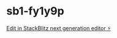 # sb1-fy1y9p

[Edit in StackBlitz next generation editor ⚡️](https://stackblitz.com/~/github.com/Draconis00/sb1-fy1y9p)